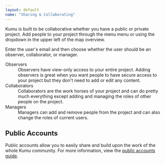 ```yaml
---
layout: default
name: "Sharing & Collaborating"
---
```


Kumu is built to be collaborative whether you have a public or private project. Add people to your project through the menu menu or using the dropdown in the upper left of the map overview.

Enter the user's email and then choose whether the user should be an observer, collaborator, or manager.

<dl>
<dt>Observers</dt>
<dd>Observers have view-only access to your entire project. Adding observers is great when you want people to have secure access to your project but they don't need to add or edit any content.</dd>

<dt>Collaborators</dt>
<dd>Collaborators are the work horses of your project and can do pretty much everything except adding and managing the roles of other people on the project.</dd>

<dt>Managers</dt>
<dd>Managers can add and remove people from the project and can also change the roles of current users.</dd>
</dl>

## Public Accounts

Public accounts allow you to easily share and build upon the work of the whole Kumu community. For more information, view the [public accounts guide](/guides/public-accounts.html).
